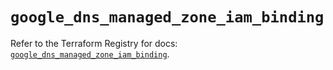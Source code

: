 # `google_dns_managed_zone_iam_binding`

Refer to the Terraform Registry for docs: [`google_dns_managed_zone_iam_binding`](https://registry.terraform.io/providers/hashicorp/google-beta/5.20.0/docs/resources/google_dns_managed_zone_iam_binding).
